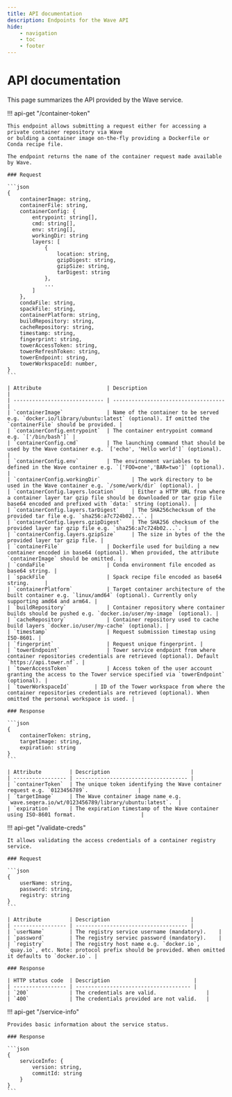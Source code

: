 ```yaml
---
title: API documentation
description: Endpoints for the Wave API
hide:
    - navigation
    - toc
    - footer
---
```


# API documentation

This page summarizes the API provided by the Wave service.

!!! api-get "/container-token"

    This endpoint allows submitting a request either for accessing a private container repository via Wave
    or bulding a container image on-the-fly providing a Dockerfile or Conda recipe file.

    The endpoint returns the name of the container request made available by Wave.

    ### Request

    ```json
    {
        containerImage: string,
        containerFile: string,
        containerConfig: {
            entrypoint: string[],
            cmd: string[],
            env: string[],
            workingDir: string
            layers: [
                {
                    location: string,
                    gzipDigest: string,
                    gzipSize: string,
                    tarDigest: string
                },
                ...
            ]
        },
        condaFile: string,
        spackFile: string,
        containerPlatform: string,
        buildRepository: string,
        cacheRepository: string,
        timestamp: string,
        fingerprint: string,
        towerAccessToken: string,
        towerRefreshToken: string,
        towerEndpoint: string,
        towerWorkspaceId: number,
    }
    ```

    | Attribute                     | Description                          |
    | ----------------------------- | ------------------------------------ |
    | `containerImage`              | Name of the container to be served e.g. `docker.io/library/ubuntu:latest` (optional). If omitted the `containerFile` should be provided. |
    | `containerConfig.entrypoint`  | The container entrypoint command e.g. `['/bin/bash']` |
    | `containerConfig.cmd`         | The launching command that should be used by the Wave container e.g. `['echo', 'Hello world']` (optional). |
    | `containerConfig.env`         | The environment variables to be defined in the Wave container e.g. `['FOO=one','BAR=two']` (optional). |
    | `containerConfig.workingDir`          | The work directory to be used in the Wave container e.g. `/some/work/dir` (optional). |
    | `containerConfig.layers.location`     | Either a HTTP URL from where a container layer tar gzip file should be downloaded or tar gzip file base64 encoded and prefixed with `data:` string (optional). |
    | `containerConfig.layers.tarDigest`    | The SHA256checksum of the provided tar file e.g. `sha256:a7c724b02...`. |
    | `containerConfig.layers.gzipDigest`   | The SHA256 checksum of the provided layer tar gzip file e.g. `sha256:a7c724b02...`. |
    | `containerConfig.layers.gzipSize`     | The size in bytes of the the provided layer tar gzip file. |
    | `containerFile`               | Dockerfile used for building a new container encoded in base64 (optional). When provided, the attribute `containerImage` should be omitted. |
    | `condaFile`                   | Conda environment file encoded as base64 string. |
    | `spackFile`                   | Spack recipe file encoded as base64 string.     |
    | `containerPlatform`           | Target container architecture of the built container e.g. `linux/amd64` (optional). Currently only supporting amd64 and arm64. |
    | `buildRepository`             | Container repository where container builds should be pushed e.g. `docker.io/user/my-image` (optional). |
    | `cacheRepository`             | Container repository used to cache build layers `docker.io/user/my-cache` (optional). |
    | `timestamp`                   | Request submission timestap using ISO-8601. |
    | `fingerprint`                 | Request unique fingerprint. |
    | `towerEndpoint`               | Tower service endpoint from where container repositories credentials are retrieved (optional). Default `https://api.tower.nf`. |
    | `towerAccessToken`            | Access token of the user account granting the access to the Tower service specified via `towerEndpoint` (optional). |
    | `towerWorkspaceId`        | ID of the Tower workspace from where the container repositories credentials are retrieved (optional). When omitted the personal workspace is used. |

    ### Response

    ```json
    {
        containerToken: string,
        targetImage: string,
        expiration: string
    }
    ```

    | Attribute         | Description                          |
    | ----------------- | ------------------------------------ |
    | `containerToken`  | The unique token identifying the Wave container request e.g. `0123456789`.                |
    | `targetImage`     | The Wave container image name e.g. `wave.seqera.io/wt/0123456789/library/ubuntu:latest`.  |
    | `expiration`      | The expiration timestamp of the Wave container using ISO-8601 format.                     |

!!! api-get "/validate-creds"

    It allows validating the access credentials of a container registry service.

    ### Request

    ```json
    {
        userName: string,
        password: string,
        registry: string
    }
    ```

    | Attribute         | Description                          |
    | ----------------- | ------------------------------------ |
    | `userName`        | The registry service username (mandatory).    |
    | `password`        | The registry serviec password (mandatory).    |
    | `registry`        | The registry host name e.g. `docker.io`, `quay.io`, etc. Note: protocol prefix should be provided. When omitted it defaults to `docker.io`. |

    ### Response

    | HTTP status code  | Description                           |
    | ----------------- | ------------------------------------- |
    | `200`             | The credentials are valid.                |
    | `400`             | The credentials provided are not valid.   |

!!! api-get "/service-info"

    Provides basic information about the service status.

    ### Response

    ```json
    {
        serviceInfo: {
            version: string,
            commitId: string
        }
    }
    ```
